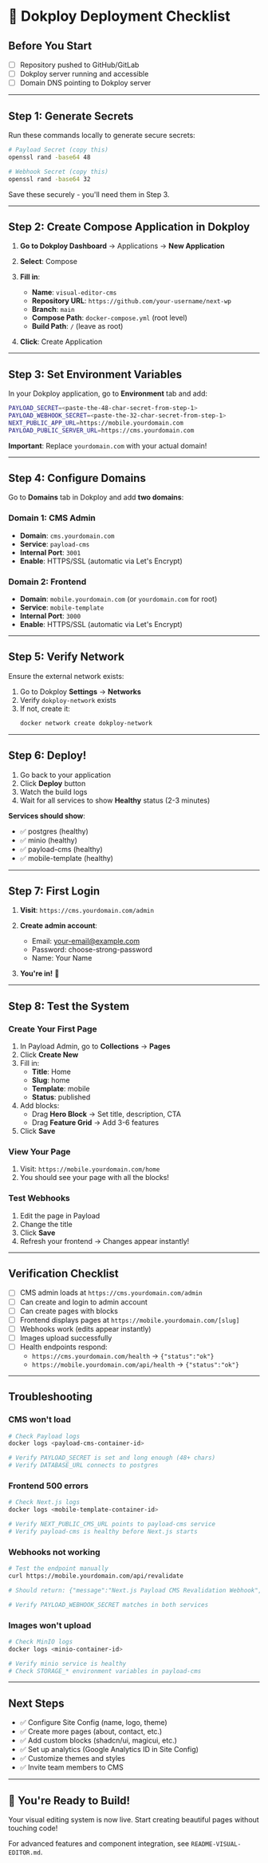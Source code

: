 # 🚀 Dokploy Deployment Checklist

## Before You Start

- [ ] Repository pushed to GitHub/GitLab
- [ ] Dokploy server running and accessible
- [ ] Domain DNS pointing to Dokploy server

---

## Step 1: Generate Secrets

Run these commands locally to generate secure secrets:

```bash
# Payload Secret (copy this)
openssl rand -base64 48

# Webhook Secret (copy this)
openssl rand -base64 32
```

Save these securely - you'll need them in Step 3.

---

## Step 2: Create Compose Application in Dokploy

1. **Go to Dokploy Dashboard** → Applications → **New Application**
2. **Select**: Compose
3. **Fill in**:
   - **Name**: `visual-editor-cms`
   - **Repository URL**: `https://github.com/your-username/next-wp`
   - **Branch**: `main`
   - **Compose Path**: `docker-compose.yml` (root level)
   - **Build Path**: `/` (leave as root)

4. **Click**: Create Application

---

## Step 3: Set Environment Variables

In your Dokploy application, go to **Environment** tab and add:

```bash
PAYLOAD_SECRET=<paste-the-48-char-secret-from-step-1>
PAYLOAD_WEBHOOK_SECRET=<paste-the-32-char-secret-from-step-1>
NEXT_PUBLIC_APP_URL=https://mobile.yourdomain.com
PAYLOAD_PUBLIC_SERVER_URL=https://cms.yourdomain.com
```

**Important**: Replace `yourdomain.com` with your actual domain!

---

## Step 4: Configure Domains

Go to **Domains** tab in Dokploy and add **two domains**:

### Domain 1: CMS Admin
- **Domain**: `cms.yourdomain.com`
- **Service**: `payload-cms`
- **Internal Port**: `3001`
- **Enable**: HTTPS/SSL (automatic via Let's Encrypt)

### Domain 2: Frontend
- **Domain**: `mobile.yourdomain.com` (or `yourdomain.com` for root)
- **Service**: `mobile-template`
- **Internal Port**: `3000`
- **Enable**: HTTPS/SSL (automatic via Let's Encrypt)

---

## Step 5: Verify Network

Ensure the external network exists:

1. Go to Dokploy **Settings** → **Networks**
2. Verify `dokploy-network` exists
3. If not, create it:
   ```bash
   docker network create dokploy-network
   ```

---

## Step 6: Deploy!

1. Go back to your application
2. Click **Deploy** button
3. Watch the build logs
4. Wait for all services to show **Healthy** status (2-3 minutes)

**Services should show**:
- ✅ postgres (healthy)
- ✅ minio (healthy)
- ✅ payload-cms (healthy)
- ✅ mobile-template (healthy)

---

## Step 7: First Login

1. **Visit**: `https://cms.yourdomain.com/admin`
2. **Create admin account**:
   - Email: your-email@example.com
   - Password: choose-strong-password
   - Name: Your Name

3. **You're in!** 🎉

---

## Step 8: Test the System

### Create Your First Page

1. In Payload Admin, go to **Collections** → **Pages**
2. Click **Create New**
3. Fill in:
   - **Title**: Home
   - **Slug**: home
   - **Template**: mobile
   - **Status**: published
4. Add blocks:
   - Drag **Hero Block** → Set title, description, CTA
   - Drag **Feature Grid** → Add 3-6 features
5. Click **Save**

### View Your Page

1. Visit: `https://mobile.yourdomain.com/home`
2. You should see your page with all the blocks!

### Test Webhooks

1. Edit the page in Payload
2. Change the title
3. Click **Save**
4. Refresh your frontend → Changes appear instantly!

---

## Verification Checklist

- [ ] CMS admin loads at `https://cms.yourdomain.com/admin`
- [ ] Can create and login to admin account
- [ ] Can create pages with blocks
- [ ] Frontend displays pages at `https://mobile.yourdomain.com/[slug]`
- [ ] Webhooks work (edits appear instantly)
- [ ] Images upload successfully
- [ ] Health endpoints respond:
  - `https://cms.yourdomain.com/health` → `{"status":"ok"}`
  - `https://mobile.yourdomain.com/api/health` → `{"status":"ok"}`

---

## Troubleshooting

### CMS won't load
```bash
# Check Payload logs
docker logs <payload-cms-container-id>

# Verify PAYLOAD_SECRET is set and long enough (48+ chars)
# Verify DATABASE_URL connects to postgres
```

### Frontend 500 errors
```bash
# Check Next.js logs
docker logs <mobile-template-container-id>

# Verify NEXT_PUBLIC_CMS_URL points to payload-cms service
# Verify payload-cms is healthy before Next.js starts
```

### Webhooks not working
```bash
# Test the endpoint manually
curl https://mobile.yourdomain.com/api/revalidate

# Should return: {"message":"Next.js Payload CMS Revalidation Webhook","status":"active"}

# Verify PAYLOAD_WEBHOOK_SECRET matches in both services
```

### Images won't upload
```bash
# Check MinIO logs
docker logs <minio-container-id>

# Verify minio service is healthy
# Check STORAGE_* environment variables in payload-cms
```

---

## Next Steps

- ✅ Configure Site Config (name, logo, theme)
- ✅ Create more pages (about, contact, etc.)
- ✅ Add custom blocks (shadcn/ui, magicui, etc.)
- ✅ Set up analytics (Google Analytics ID in Site Config)
- ✅ Customize themes and styles
- ✅ Invite team members to CMS

---

## 🎉 You're Ready to Build!

Your visual editing system is now live. Start creating beautiful pages without touching code!

For advanced features and component integration, see `README-VISUAL-EDITOR.md`.
